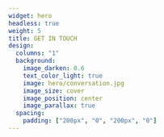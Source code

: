 ```yaml
---
widget: hero
headless: true
weight: 5
title: GET IN TOUCH
design:
  columns: "1"
  background:
    image_darken: 0.6
    text_color_light: true
    image: hero/conversation.jpg
    image_size: cover
    image_position: center
    image_parallax: true
  spacing:
    padding: ["200px", "0", "200px", "0"]
---
```


